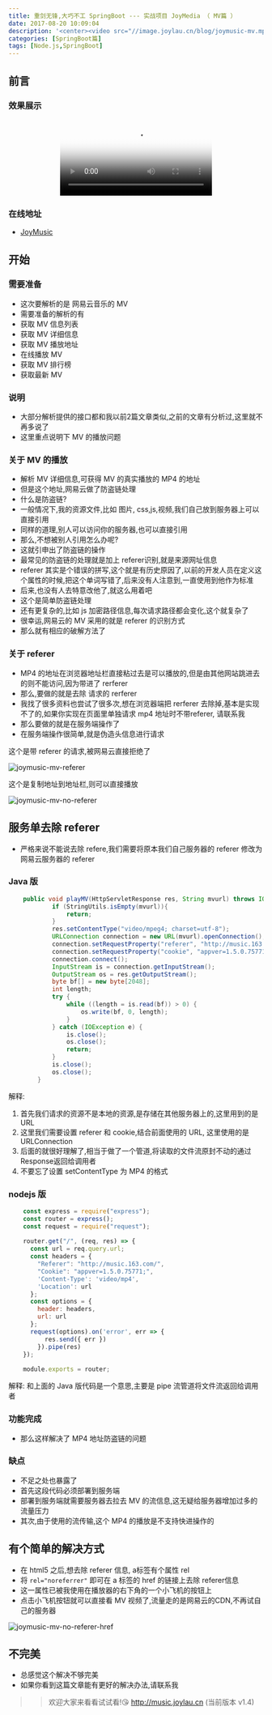 ```yaml
---
title: 重剑无锋,大巧不工 SpringBoot --- 实战项目 JoyMedia （ MV篇 ）
date: 2017-08-20 10:09:04
description: '<center><video src="//image.joylau.cn/blog/joymusic-mv.mp4" loop="true" controls="controls" poster="//image.joylau.cn/blog/joymusic-mv-poster.png">您的浏览器版本太低，无法观看本视频</video></center>  <br>JoyMedia --- 观看海量 MV 视频'
categories: [SpringBoot篇]
tags: [Node.js,SpringBoot]
---
```


<!-- more -->

## 前言

### 效果展示

<center><video src="//image.joylau.cn/blog/joymusic-mv.mp4" loop="true" controls="controls" poster="//image.joylau.cn/blog/joymusic-mv-poster.png">您的浏览器版本太低，无法观看本视频</video></center>

### 在线地址
- [JoyMusic](//music.joylau.cn)


## 开始
### 需要准备
- 这次要解析的是 网易云音乐的 MV
- 需要准备的解析的有
- 获取 MV 信息列表
- 获取 MV 详细信息
- 获取 MV 播放地址
- 在线播放 MV
- 获取 MV 排行榜
- 获取最新 MV

### 说明
- 大部分解析提供的接口都和我以前2篇文章类似,之前的文章有分析过,这里就不再多说了
- 这里重点说明下 MV 的播放问题

### 关于 MV 的播放
- 解析 MV 详细信息,可获得 MV 的真实播放的 MP4 的地址
- 但是这个地址,网易云做了防盗链处理
- 什么是防盗链?
- 一般情况下,我的资源文件,比如 图片, css,js,视频,我们自己放到服务器上可以直接引用
- 同样的道理,别人可以访问你的服务器,也可以直接引用
- 那么,不想被别人引用怎么办呢?
- 这就引申出了防盗链的操作
- 最常见的防盗链的处理就是加上 referer识别,就是来源网址信息
- referer 其实是个错误的拼写,这个就是有历史原因了,以前的开发人员在定义这个属性的时候,把这个单词写错了,后来没有人注意到,一直使用到他作为标准
- 后来,也没有人去特意改他了,就这么用着吧
- 这个是简单防盗链处理
- 还有更复杂的,比如 js 加密路径信息,每次请求路径都会变化,这个就复杂了
- 很幸运,网易云的 MV 采用的就是 referer 的识别方式
- 那么就有相应的破解方法了

### 关于 referer
- MP4 的地址在浏览器地址栏直接粘过去是可以播放的,但是由其他网站跳进去的则不能访问,因为带进了 rerferer
- 那么,要做的就是去除 请求的 rerferer 
- 我找了很多资料也尝试了很多次,想在浏览器端把 rerferer 去除掉,基本是实现不了的,如果你实现在页面里单独请求 mp4 地址时不带referer, 请联系我
- 那么要做的就是在服务端操作了
- 在服务端操作很简单,就是伪造头信息进行请求

这个是带 referer 的请求,被网易云直接拒绝了

![joymusic-mv-referer](http://image.joylau.cn/blog/joymusic-mv-referer.png)

这个是复制地址到地址栏,则可以直接播放

![joymusic-mv-no-referer](http://image.joylau.cn/blog/joymusic-mv-no-referer.png)

## 服务单去除 referer
- 严格来说不能说去除 refere,我们需要将原本我们自己服务器的 referer 修改为网易云服务器的 referer
### Java 版
``` java
    public void playMV(HttpServletResponse res, String mvurl) throws IOException {
            if (StringUtils.isEmpty(mvurl)){
                return;
            }
            res.setContentType("video/mpeg4; charset=utf-8");
            URLConnection connection = new URL(mvurl).openConnection();
            connection.setRequestProperty("referer", "http://music.163.com/");
            connection.setRequestProperty("cookie", "appver=1.5.0.75771;");
            connection.connect();
            InputStream is = connection.getInputStream();
            OutputStream os = res.getOutputStream();
            byte bf[] = new byte[2048];
            int length;
            try {
                while ((length = is.read(bf)) > 0) {
                    os.write(bf, 0, length);
                }
            } catch (IOException e) {
                is.close();
                os.close();
                return;
            }
            is.close();
            os.close();
        }
```

解释: 
1. 首先我们请求的资源不是本地的资源,是存储在其他服务器上的,这里用到的是URL
2. 这里我们需要设置 referer 和 cookie,结合前面使用的 URL, 这里使用的是URLConnection
3. 后面的就很好理解了,相当于做了一个管道,将读取的文件流原封不动的通过Response返回给调用者
4. 不要忘了设置 setContentType 为 MP4 的格式

### nodejs 版
``` javascript
    const express = require("express");
    const router = express();
    const request = require("request");
    
    router.get("/", (req, res) => {
      const url = req.query.url;
      const headers = {
        "Referer": "http://music.163.com/",
        "Cookie": "appver=1.5.0.75771;",
        'Content-Type': 'video/mp4',
        'Location': url
      };
      const options = {
        header: headers,
        url: url
      };
      request(options).on('error', err => {
          res.send({ err })
        }).pipe(res)
    });
    
    module.exports = router;
```
解释:
和上面的 Java 版代码是一个意思,主要是 pipe 流管道将文件流返回给调用者

### 功能完成
- 那么这样解决了 MP4 地址防盗链的问题

### 缺点
- 不足之处也暴露了
- 首先这段代码必须部署到服务端
- 部署到服务端就需要服务器去拉去 MV 的流信息,这无疑给服务器增加过多的流量压力
- 其次,由于使用的流传输,这个 MP4 的播放是不支持快进操作的

## 有个简单的解决方式
- 在 html5 之后,想去除 referer 信息, a标签有个属性 rel 
- 将 `rel="noreferrer"` 即可在 a 标签的 href 的链接上去除 referer信息
- 这一属性已被我使用在播放器的右下角的一个小飞机的按钮上
- 点击小飞机按钮就可以直接看 MV 视频了,流量走的是网易云的CDN,不再试自己的服务器

![joymusic-mv-no-referer-href](http://image.joylau.cn/blog/joymusic-mv-no-referer-href.png)

## 不完美
- 总感觉这个解决不够完美
- 如果你看到这篇文章能有更好的解决办法,请联系我

>> 欢迎大家来看看试试看!😘 http://music.joylau.cn  (当前版本 v1.4)